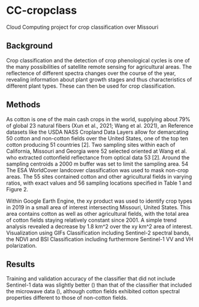 # CC-cropclass
Cloud Computing project for crop classification over Missouri

## Background
Crop classification and the detection of crop phenological cycles is one of the many possibilities of satellite remote sensing for agricultural areas. The reflectence of different spectra changes over the course of the year, revealing information about plant growth stages and thus characteristics of different plant types. These can then be used for crop classification.

## Methods
As cotton is one of the main cash crops in the world, supplying about 79% of global 23 natural fibers (Xun et al., 2021; Wang et al. 2021), an 
Reference datasets like the USDA NASS Cropland Data Layers allow for demarcating 50 cotton and non-cotton fields over the United States, one of the top ten cotton producing 51 countries [2]. Two sampling sites within each of California, Missouri and Georgia were 52 selected oriented at Wang et al. who extracted cottonfield reflectance from optical data 53 [2]. Around the sampling centroids a 2000 m buffer was set to limit the sampling area. 54
The ESA WorldCover landcover classification was used to mask non-crop areas. The 55 sites contained cotton and other agricultural fields in varying ratios, with exact values and 56 sampling locations specified in Table 1 and Figure 2.

Within Google Earth Engine, the xy product was used to identify crop types in 2019 in a small area of interest intersecting Missouri, United States. This area contains cotton as well as other agricultural fields, with the total area of cotton fields staying relatively constant since 2001. A simple trend analysis revealed a decrease by 1.8 km^2 over the xy km^2 area of interest.
Visualization using GIFs
Classification including Sentinel-2 spectral bands, the NDVI and BSI
Classification including furthermore Sentinel-1 VV and VH polarization.

## Results
Training and validation accuracy of the classifier that did not include Sentinel-1 data was slightly better () than that of the classifier that included the microwave data (), although cotton fields exhibited cotton spectral properties different to those of non-cotton fields.
